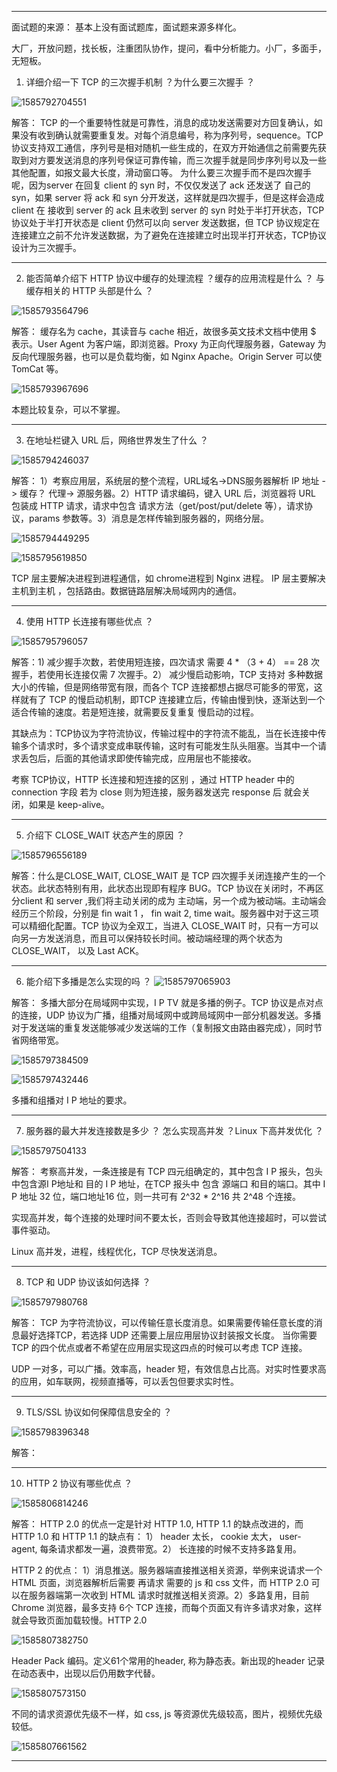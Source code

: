 ----

面试题的来源： 基本上没有面试题库，面试题来源多样化。

大厂，开放问题，找长板，注重团队协作，提问，看中分析能力。小厂，多面手，无短板。



1. 详细介绍一下 TCP 的三次握手机制 ？为什么要三次握手 ？ 

![1585792704551](C:\Users\sunjs\AppData\Roaming\Typora\typora-user-images\1585792704551.png)

解答： TCP 的一个重要特性就是可靠性，消息的成功发送需要对方回复确认，如果没有收到确认就需要重复发。对每个消息编号，称为序列号，sequence。TCP 协议支持双工通信，序列号是相对随机一些生成的，在双方开始通信之前需要先获取到对方要发送消息的序列号保证可靠传输，而三次握手就是同步序列号以及一些其他配置，如报文最大长度，滑动窗口等。 为什么要三次握手而不是四次握手呢，因为server 在回复 client 的 syn 时，不仅仅发送了 ack 还发送了 自己的 syn，如果 server 将 ack  和 syn 分开发送，这样就是四次握手，但是这样会造成 client 在 接收到 server 的 ack 且未收到 server 的 syn 时处于半打开状态，TCP协议处于半打开状态是 client 仍然可以向 server 发送数据，但 TCP 协议规定在连接建立之前不允许发送数据，为了避免在连接建立时出现半打开状态，TCP协议设计为三次握手。 

----

2. 能否简单介绍下 HTTP 协议中缓存的处理流程 ？缓存的应用流程是什么 ？ 与缓存相关的 HTTP 头部是什么 ？

![1585793564796](C:\Users\sunjs\AppData\Roaming\Typora\typora-user-images\1585793564796.png)

解答： 缓存名为 cache，其读音与 cache 相近，故很多英文技术文档中使用 $ 表示。User Agent 为客户端，即浏览器。Proxy 为正向代理服务器，Gateway 为反向代理服务器，也可以是负载均衡，如 Nginx Apache。Origin Server 可以使 TomCat 等。

![1585793967696](C:\Users\sunjs\AppData\Roaming\Typora\typora-user-images\1585793967696.png)

本题比较复杂，可以不掌握。



----

3. 在地址栏键入 URL 后，网络世界发生了什么 ？

![1585794246037](C:\Users\sunjs\AppData\Roaming\Typora\typora-user-images\1585794246037.png)

解答： 1）考察应用层，系统层的整个流程，URL域名->DNS服务器解析 IP 地址 -> 缓存？ 代理-> 源服务器。2）HTTP 请求编码，键入 URL 后，浏览器将 URL 包装成 HTTP 请求，请求中包含 请求方法（get/post/put/delete 等），请求协议，params 参数等。3）消息是怎样传输到服务器的，网络分层。

![1585794449295](C:\Users\sunjs\AppData\Roaming\Typora\typora-user-images\1585794449295.png)

![1585795619850](C:\Users\sunjs\AppData\Roaming\Typora\typora-user-images\1585795619850.png)

TCP 层主要解决进程到进程通信，如 chrome进程到  Nginx 进程。 IP 层主要解决 主机到主机 ，包括路由。数据链路层解决局域网内的通信。

----

4. 使用 HTTP 长连接有哪些优点 ？

![1585795796057](C:\Users\sunjs\AppData\Roaming\Typora\typora-user-images\1585795796057.png)

解答：1) 减少握手次数，若使用短连接，四次请求 需要 4 * （3 + 4） == 28 次握手，若使用长连接仅需 7 次握手。2） 减少慢启动影响，TCP 支持对 多种数据大小的传输，但是网络带宽有限，而各个 TCP 连接都想占据尽可能多的带宽，这样就有了 TCP 的慢启动机制，即TCP 连接建立后，传输由慢到快，逐渐达到一个适合传输的速度。若是短连接，就需要反复重复 慢启动的过程。

其缺点为：TCP协议为字符流协议，传输过程中的字符流不能乱，当在长连接中传输多个请求时，多个请求变成串联传输，这时有可能发生队头阻塞。当其中一个请求丢包后，后面的其他请求即使传输完成，应用层也不能接收。

 考察 TCP协议，HTTP 长连接和短连接的区别 ，通过 HTTP header  中的 connection 字段 若为 close 则为短连接，服务器发送完 response  后 就会关闭，如果是 keep-alive。

-----

5. 介绍下 CLOSE_WAIT 状态产生的原因 ？

![1585796556189](C:\Users\sunjs\AppData\Roaming\Typora\typora-user-images\1585796556189.png)

解答：什么是CLOSE_WAIT, CLOSE_WAIT 是 TCP 四次握手关闭连接产生的一个状态。此状态特别有用，此状态出现即有程序 BUG。TCP 协议在关闭时，不再区分client 和 server ,我们将主动关闭的成为 主动端，另一个成为被动端。主动端会经历三个阶段，分别是 fin wait 1 ， fin wait 2, time wait。服务器中对于这三项可以精细化配置。TCP 协议为全双工，当进入 CLOSE_WAIT 时，只有一方可以向另一方发送消息，而且可以保持较长时间。被动端经理的两个状态为 CLOSE_WAIT， 以及 Last ACK。

-----

6. 能介绍下多播是怎么实现的吗 ？
   ![1585797065903](C:\Users\sunjs\AppData\Roaming\Typora\typora-user-images\1585797065903.png)

解答： 多播大部分在局域网中实现，I P TV 就是多播的例子。TCP 协议是点对点的连接，UDP 协议为广播，组播对局域网中或跨局域网中一部分机器发送。多播对于发送端的重复发送能够减少发送端的工作（复制报文由路由器完成），同时节省网络带宽。

![1585797384509](C:\Users\sunjs\AppData\Roaming\Typora\typora-user-images\1585797384509.png)

![1585797432446](C:\Users\sunjs\AppData\Roaming\Typora\typora-user-images\1585797432446.png)

多播和组播对 I P 地址的要求。

---

7. 服务器的最大并发连接数是多少 ？ 怎么实现高并发 ？Linux 下高并发优化 ？

![1585797504133](C:\Users\sunjs\AppData\Roaming\Typora\typora-user-images\1585797504133.png)

解答： 考察高并发，一条连接是有 TCP 四元组确定的，其中包含 I P 报头，包头中包含源I P地址和 目的 I P 地址，在TCP 报头中 包含 源端口 和目的端口。其中 I P 地址 32 位，端口地址16 位，则一共可有 2^32 * 2^16 共 2^48 个连接。

实现高并发，每个连接的处理时间不要太长，否则会导致其他连接超时，可以尝试事件驱动。

Linux 高并发，进程，线程优化，TCP  尽快发送消息。

-----

8. TCP 和 UDP 协议该如何选择 ？

![1585797980768](C:\Users\sunjs\AppData\Roaming\Typora\typora-user-images\1585797980768.png)

解答： TCP  为字符流协议，可以传输任意长度消息。如果需要传输任意长度的消息最好选择TCP，若选择 UDP 还需要上层应用层协议封装报文长度。 当你需要 TCP 的四个优点或者不希望在应用层实现这四点的时候可以考虑 TCP 连接。

UDP  一对多，可以广播。效率高，header 短，有效信息占比高。对实时性要求高的应用，如车联网，视频直播等，可以丢包但要求实时性。

----

9. TLS/SSL 协议如何保障信息安全的 ？

![1585798396348](C:\Users\sunjs\AppData\Roaming\Typora\typora-user-images\1585798396348.png)

解答： 

---

10. HTTP 2 协议有哪些优点 ？

![1585806814246](C:\Users\sunjs\AppData\Roaming\Typora\typora-user-images\1585806814246.png)

解答： HTTP 2.0 的优点一定是针对 HTTP 1.0, HTTP 1.1 的缺点改进的，而HTTP 1.0 和 HTTP 1.1 的缺点有： 1） header 太长， cookie 太大， user-agent, 每条请求都发一遍，浪费带宽。2） 长连接的时候不支持多路复用。 

HTTP 2 的优点： 1）消息推送。服务器端直接推送相关资源，举例来说请求一个HTML  页面，浏览器解析后需要 再请求 需要的 js 和 css 文件，而 HTTP 2.0 可以在服务器端第一次收到 HTML 请求时就推送相关资源。2）多路复用，目前 Chrome  浏览器，最多支持 6个 TCP 连接，而每个页面又有许多请求对象，这样就会导致页面加载较慢。HTTP 2.0 

![1585807382750](C:\Users\sunjs\AppData\Roaming\Typora\typora-user-images\1585807382750.png)

Header Pack 编码。定义61个常用的header, 称为静态表。新出现的header 记录在动态表中，出现以后仍用数字代替。

![1585807573150](C:\Users\sunjs\AppData\Roaming\Typora\typora-user-images\1585807573150.png)

不同的请求资源优先级不一样，如 css, js 等资源优先级较高，图片，视频优先级较低。

![1585807661562](C:\Users\sunjs\AppData\Roaming\Typora\typora-user-images\1585807661562.png)



----



